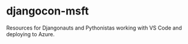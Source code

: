 # djangocon-msft
Resources for Djangonauts and Pythonistas working with VS Code and deploying to Azure.  
